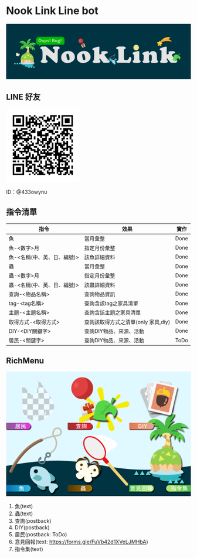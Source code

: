Nook Link Line bot
===============================
![](https://raw.githubusercontent.com/HuskyHsu/NookLink/master/assets/cover.png)

LINE 好友
----
<img src="https://raw.githubusercontent.com/HuskyHsu/NookLink/master/assets/LINE link.png" width="200" />

ID：@433owynu

指令清單
----
|指令|效果|實作|
|--|--|--|
|魚|當月彙整|Done|
|魚-<數字>月|指定月份彙整|Done|
|魚-<名稱(中、英、日、編號)>|該魚詳細資料|Done|
|蟲|當月彙整|Done|
|蟲-<數字>月|指定月份彙整|Done|
|蟲-<名稱(中、英、日、編號)>|該蟲詳細資料|Done|
|查詢-<物品名稱>|查詢物品資訊|Done|
|tag-<tag名稱>|查詢含該tag之家具清單|Done|
|主題-<主題名稱>|查詢含該主題之家具清單|Done|
|取得方式-<取得方式>|查詢該取得方式之清單(only 家具,diy)|Done|
|DIY-<DIY關鍵字>|查詢DIY物品、來源、活動|Done|
|居民-<關鍵字>|查詢DIY物品、來源、活動|ToDo|


RichMenu
----

![](https://raw.githubusercontent.com/HuskyHsu/NookLink/master/assets/richmenu.png)

1. 魚(text)
2. 蟲(text)
3. 查詢(postback)
4. DIY(postback)
5. 居民(postback: ToDo)
6. 意見回報(text: https://forms.gle/FuVb42d1XVeLJMHbA)
7. 指令集(text)